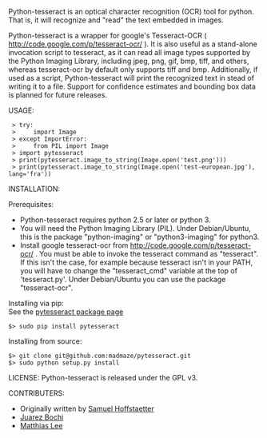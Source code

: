 Python-tesseract is an optical character recognition (OCR) tool for python.
That is, it will recognize and "read" the text embedded in images.

Python-tesseract is a wrapper for google's Tesseract-OCR
( http://code.google.com/p/tesseract-ocr/ ).  It is also useful as a
stand-alone invocation script to tesseract, as it can read all image types
supported by the Python Imaging Library, including jpeg, png, gif, bmp, tiff,
and others, whereas tesseract-ocr by default only supports tiff and bmp.
Additionally, if used as a script, Python-tesseract will print the recognized
text in stead of writing it to a file. Support for confidence estimates and
bounding box data is planned for future releases.


USAGE:
```
 > try:
 >     import Image
 > except ImportError:
 >     from PIL import Image
 > import pytesseract
 > print(pytesseract.image_to_string(Image.open('test.png')))
 > print(pytesseract.image_to_string(Image.open('test-european.jpg'), lang='fra'))
```

INSTALLATION:

Prerequisites:
* Python-tesseract requires python 2.5 or later or python 3.
* You will need the Python Imaging Library (PIL).  Under Debian/Ubuntu, this is
  the package "python-imaging" or "python3-imaging" for python3.
* Install google tesseract-ocr from http://code.google.com/p/tesseract-ocr/ .
  You must be able to invoke the tesseract command as "tesseract". If this
  isn't the case, for example because tesseract isn't in your PATH, you will
  have to change the "tesseract_cmd" variable at the top of 'tesseract.py'.
  Under Debian/Ubuntu you can use the package "tesseract-ocr".
  
Installing via pip:   
See the [pytesseract package page](https://pypi.python.org/pypi/pytesseract)   
```
$> sudo pip install pytesseract   
```

Installing from source:   
```
$> git clone git@github.com:madmaze/pytesseract.git   
$> sudo python setup.py install  
```

LICENSE:
Python-tesseract is released under the GPL v3.

CONTRIBUTERS:
- Originally written by [Samuel Hoffstaetter](https://github.com/hoffstaetter) 
- [Juarez Bochi](https://github.com/jbochi)
- [Matthias Lee](https://github.com/madmaze)

